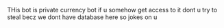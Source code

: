 THis bot is private currency bot if u somehow get access to it dont u try to steal becz we dont have database here so jokes on u
